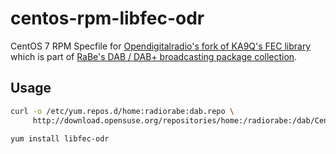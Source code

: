 # centos-rpm-libfec-odr
CentOS 7 RPM Specfile for [Opendigitalradio's fork of KA9Q's FEC library](https://github.com/Opendigitalradio/ka9q-fec) which is part of [RaBe's DAB / DAB+ broadcasting package collection](https://build.opensuse.org/project/show/home:radiorabe:dab).

## Usage

```bash
curl -o /etc/yum.repos.d/home:radiorabe:dab.repo \
     http://download.opensuse.org/repositories/home:/radiorabe:/dab/CentOS_7/home:radiorabe:dab.repo
     
yum install libfec-odr
```
